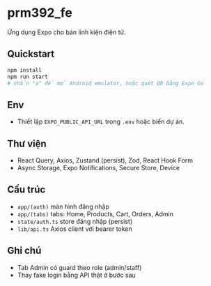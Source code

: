 # prm392_fe

Ứng dụng Expo cho bán linh kiện điện tử.

## Quickstart

```bash
npm install
npm run start
# nhấn "a" để mở Android emulator, hoặc quét QR bằng Expo Go
```

## Env
- Thiết lập `EXPO_PUBLIC_API_URL` trong `.env` hoặc biến dự án.

## Thư viện
- React Query, Axios, Zustand (persist), Zod, React Hook Form
- Async Storage, Expo Notifications, Secure Store, Device

## Cấu trúc
- `app/(auth)` màn hình đăng nhập
- `app/(tabs)` tabs: Home, Products, Cart, Orders, Admin
- `state/auth.ts` store đăng nhập (persist)
- `lib/api.ts` Axios client với bearer token

## Ghi chú
- Tab Admin có guard theo role (admin/staff)
- Thay fake login bằng API thật ở bước sau
